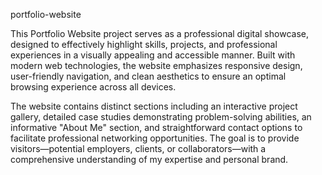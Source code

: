 portfolio-website

This Portfolio Website project serves as a professional digital showcase, designed to effectively highlight skills, projects, and professional experiences in a visually appealing and accessible manner. Built with modern web technologies, the website emphasizes responsive design, user-friendly navigation, and clean aesthetics to ensure an optimal browsing experience across all devices.

The website contains distinct sections including an interactive project gallery, detailed case studies demonstrating problem-solving abilities, an informative "About Me" section, and straightforward contact options to facilitate professional networking opportunities. The goal is to provide visitors—potential employers, clients, or collaborators—with a comprehensive understanding of my expertise and personal brand.